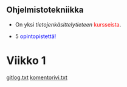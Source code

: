 ## Ohjelmistotekniikka

- On yksi *tietojenkäsittelytieteen* <span style="color:red">kursseista</span>.

- 5 <span style="color:blue">opintopistettä!</span>

# Viikko 1

[gitlog.txt](https://github.com/tikuisma/ot-harjoitustyo/blob/master/laskarit/viikko1/gitlog.txt)
[komentorivi.txt](https://github.com/tikuisma/ot-harjoitustyo/blob/master/laskarit/viikko1/komentorivi.txt)

